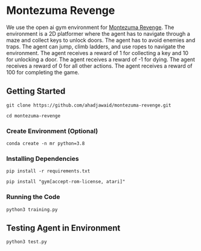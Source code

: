 # Montezuma Revenge

We use the open ai gym environment for [Montezuma Revenge](https://www.gymlibrary.dev/environments/atari/montezuma_revenge/). The environment is a 2D platformer where the agent has to navigate through a maze and collect keys to unlock doors. The agent has to avoid enemies and traps. The agent can jump, climb ladders, and use ropes to navigate the environment. The agent receives a reward of 1 for collecting a key and 10 for unlocking a door. The agent receives a reward of -1 for dying. The agent receives a reward of 0 for all other actions. The agent receives a reward of 100 for completing the game.

## Getting Started

```
git clone https://github.com/ahadjawaid/montezuma-revenge.git
```
```
cd montezuma-revenge
```

### Create Environment (Optional)

```
conda create -n mr python=3.8
```

### Installing Dependencies

```
pip install -r requirements.txt
```

```
pip install "gym[accept-rom-license, atari]"
```

### Running the Code

```
python3 training.py
```

## Testing Agent in Environment
```
python3 test.py
```